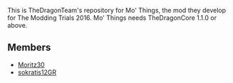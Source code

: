 This is TheDragonTeam's repository for Mo' Things, the mod they develop for The Modding Trials 2016. Mo' Things needs TheDragonCore 1.1.0 or above.

Members
-------
* [Moritz30](https://github.com/Moritz30)
* [sokratis12GR](https://github.com/sokratis12GR)

